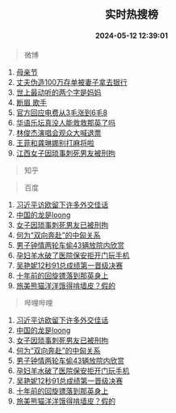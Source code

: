 <div align="center"><h2>实时热搜榜</h2><h4>2024-05-12 12:39:01</h4></div>

> 微博  

1. [母亲节](https://s.weibo.com/weibo?q=%E6%AF%8D%E4%BA%B2%E8%8A%82&t=31&band_rank=1&Refer=top)<br />
2. [丈夫伪造100万存单被妻子拿去银行](https://s.weibo.com/weibo?q=%23%E4%B8%88%E5%A4%AB%E4%BC%AA%E9%80%A0100%E4%B8%87%E5%AD%98%E5%8D%95%E8%A2%AB%E5%A6%BB%E5%AD%90%E6%8B%BF%E5%8E%BB%E9%93%B6%E8%A1%8C%23&t=31&band_rank=2&Refer=top)<br />
3. [世上最动听的两个字是妈妈](https://s.weibo.com/weibo?q=%23%E4%B8%96%E4%B8%8A%E6%9C%80%E5%8A%A8%E5%90%AC%E7%9A%84%E4%B8%A4%E4%B8%AA%E5%AD%97%E6%98%AF%E5%A6%88%E5%A6%88%23&t=31&band_rank=3&Refer=top)<br />
4. [断眉 歌手](https://s.weibo.com/weibo?q=%E6%96%AD%E7%9C%89%20%E6%AD%8C%E6%89%8B&t=31&band_rank=4&Refer=top)<br />
5. [官方回应电费从3毛涨到6毛8](https://s.weibo.com/weibo?q=%23%E5%AE%98%E6%96%B9%E5%9B%9E%E5%BA%94%E7%94%B5%E8%B4%B9%E4%BB%8E3%E6%AF%9B%E6%B6%A8%E5%88%B06%E6%AF%9B8%23&t=31&band_rank=5&Refer=top)<br />
6. [华语乐坛真没人能救救那英了吗](https://s.weibo.com/weibo?q=%23%E5%8D%8E%E8%AF%AD%E4%B9%90%E5%9D%9B%E7%9C%9F%E6%B2%A1%E4%BA%BA%E8%83%BD%E6%95%91%E6%95%91%E9%82%A3%E8%8B%B1%E4%BA%86%E5%90%97%23&t=31&band_rank=6&Refer=top)<br />
7. [林俊杰演唱会观众大喊退票](https://s.weibo.com/weibo?q=%23%E6%9E%97%E4%BF%8A%E6%9D%B0%E6%BC%94%E5%94%B1%E4%BC%9A%E8%A7%82%E4%BC%97%E5%A4%A7%E5%96%8A%E9%80%80%E7%A5%A8%23&t=31&band_rank=7&Refer=top)<br />
8. [王菲和龚琳娜别打麻将啦](https://s.weibo.com/weibo?q=%E7%8E%8B%E8%8F%B2%E5%92%8C%E9%BE%9A%E7%90%B3%E5%A8%9C%E5%88%AB%E6%89%93%E9%BA%BB%E5%B0%86%E5%95%A6&t=31&band_rank=8&Refer=top)<br />
9. [江西女子因琐事刺死男友被刑拘](https://s.weibo.com/weibo?q=%23%E6%B1%9F%E8%A5%BF%E5%A5%B3%E5%AD%90%E5%9B%A0%E7%90%90%E4%BA%8B%E5%88%BA%E6%AD%BB%E7%94%B7%E5%8F%8B%E8%A2%AB%E5%88%91%E6%8B%98%23&t=31&band_rank=9&Refer=top)<br />

> 知乎  


> 百度  

1. [习近平访欧留下许多外交佳话](https://www.baidu.com/s?wd=%E4%B9%A0%E8%BF%91%E5%B9%B3%E8%AE%BF%E6%AC%A7%E7%95%99%E4%B8%8B%E8%AE%B8%E5%A4%9A%E5%A4%96%E4%BA%A4%E4%BD%B3%E8%AF%9D&sa=fyb_news&rsv_dl=fyb_news)<br />
2. [中国的龙是loong](https://www.baidu.com/s?wd=%E4%B8%AD%E5%9B%BD%E7%9A%84%E9%BE%99%E6%98%AFloong&sa=fyb_news&rsv_dl=fyb_news)<br />
3. [女子因琐事刺死男友已被刑拘](https://www.baidu.com/s?wd=%E5%A5%B3%E5%AD%90%E5%9B%A0%E7%90%90%E4%BA%8B%E5%88%BA%E6%AD%BB%E7%94%B7%E5%8F%8B%E5%B7%B2%E8%A2%AB%E5%88%91%E6%8B%98&sa=fyb_news&rsv_dl=fyb_news)<br />
4. [何为“双向奔赴”的中匈关系](https://www.baidu.com/s?wd=%E4%BD%95%E4%B8%BA%E2%80%9C%E5%8F%8C%E5%90%91%E5%A5%94%E8%B5%B4%E2%80%9D%E7%9A%84%E4%B8%AD%E5%8C%88%E5%85%B3%E7%B3%BB&sa=fyb_news&rsv_dl=fyb_news)<br />
5. [男子钟情两轮车偷43辆放院内欣赏](https://www.baidu.com/s?wd=%E7%94%B7%E5%AD%90%E9%92%9F%E6%83%85%E4%B8%A4%E8%BD%AE%E8%BD%A6%E5%81%B743%E8%BE%86%E6%94%BE%E9%99%A2%E5%86%85%E6%AC%A3%E8%B5%8F&sa=fyb_news&rsv_dl=fyb_news)<br />
6. [孕妇羊水破了医院保安拒开门玩手机](https://www.baidu.com/s?wd=%E5%AD%95%E5%A6%87%E7%BE%8A%E6%B0%B4%E7%A0%B4%E4%BA%86%E5%8C%BB%E9%99%A2%E4%BF%9D%E5%AE%89%E6%8B%92%E5%BC%80%E9%97%A8%E7%8E%A9%E6%89%8B%E6%9C%BA&sa=fyb_news&rsv_dl=fyb_news)<br />
7. [吴艳妮12秒91总成绩第一晋级决赛](https://www.baidu.com/s?wd=%E5%90%B4%E8%89%B3%E5%A6%AE12%E7%A7%9291%E6%80%BB%E6%88%90%E7%BB%A9%E7%AC%AC%E4%B8%80%E6%99%8B%E7%BA%A7%E5%86%B3%E8%B5%9B&sa=fyb_news&rsv_dl=fyb_news)<br />
8. [十年前的回旋镖落到那英身上](https://www.baidu.com/s?wd=%E5%8D%81%E5%B9%B4%E5%89%8D%E7%9A%84%E5%9B%9E%E6%97%8B%E9%95%96%E8%90%BD%E5%88%B0%E9%82%A3%E8%8B%B1%E8%BA%AB%E4%B8%8A&sa=fyb_news&rsv_dl=fyb_news)<br />
9. [旅美熊猫洋洋饿得啃墙皮？假的](https://www.baidu.com/s?wd=%E6%97%85%E7%BE%8E%E7%86%8A%E7%8C%AB%E6%B4%8B%E6%B4%8B%E9%A5%BF%E5%BE%97%E5%95%83%E5%A2%99%E7%9A%AE%EF%BC%9F%E5%81%87%E7%9A%84&sa=fyb_news&rsv_dl=fyb_news)<br />

> 哔哩哔哩  

1. [习近平访欧留下许多外交佳话](https://www.baidu.com/s?wd=%E4%B9%A0%E8%BF%91%E5%B9%B3%E8%AE%BF%E6%AC%A7%E7%95%99%E4%B8%8B%E8%AE%B8%E5%A4%9A%E5%A4%96%E4%BA%A4%E4%BD%B3%E8%AF%9D&sa=fyb_news&rsv_dl=fyb_news)<br />
2. [中国的龙是loong](https://www.baidu.com/s?wd=%E4%B8%AD%E5%9B%BD%E7%9A%84%E9%BE%99%E6%98%AFloong&sa=fyb_news&rsv_dl=fyb_news)<br />
3. [女子因琐事刺死男友已被刑拘](https://www.baidu.com/s?wd=%E5%A5%B3%E5%AD%90%E5%9B%A0%E7%90%90%E4%BA%8B%E5%88%BA%E6%AD%BB%E7%94%B7%E5%8F%8B%E5%B7%B2%E8%A2%AB%E5%88%91%E6%8B%98&sa=fyb_news&rsv_dl=fyb_news)<br />
4. [何为“双向奔赴”的中匈关系](https://www.baidu.com/s?wd=%E4%BD%95%E4%B8%BA%E2%80%9C%E5%8F%8C%E5%90%91%E5%A5%94%E8%B5%B4%E2%80%9D%E7%9A%84%E4%B8%AD%E5%8C%88%E5%85%B3%E7%B3%BB&sa=fyb_news&rsv_dl=fyb_news)<br />
5. [男子钟情两轮车偷43辆放院内欣赏](https://www.baidu.com/s?wd=%E7%94%B7%E5%AD%90%E9%92%9F%E6%83%85%E4%B8%A4%E8%BD%AE%E8%BD%A6%E5%81%B743%E8%BE%86%E6%94%BE%E9%99%A2%E5%86%85%E6%AC%A3%E8%B5%8F&sa=fyb_news&rsv_dl=fyb_news)<br />
6. [孕妇羊水破了医院保安拒开门玩手机](https://www.baidu.com/s?wd=%E5%AD%95%E5%A6%87%E7%BE%8A%E6%B0%B4%E7%A0%B4%E4%BA%86%E5%8C%BB%E9%99%A2%E4%BF%9D%E5%AE%89%E6%8B%92%E5%BC%80%E9%97%A8%E7%8E%A9%E6%89%8B%E6%9C%BA&sa=fyb_news&rsv_dl=fyb_news)<br />
7. [吴艳妮12秒91总成绩第一晋级决赛](https://www.baidu.com/s?wd=%E5%90%B4%E8%89%B3%E5%A6%AE12%E7%A7%9291%E6%80%BB%E6%88%90%E7%BB%A9%E7%AC%AC%E4%B8%80%E6%99%8B%E7%BA%A7%E5%86%B3%E8%B5%9B&sa=fyb_news&rsv_dl=fyb_news)<br />
8. [十年前的回旋镖落到那英身上](https://www.baidu.com/s?wd=%E5%8D%81%E5%B9%B4%E5%89%8D%E7%9A%84%E5%9B%9E%E6%97%8B%E9%95%96%E8%90%BD%E5%88%B0%E9%82%A3%E8%8B%B1%E8%BA%AB%E4%B8%8A&sa=fyb_news&rsv_dl=fyb_news)<br />
9. [旅美熊猫洋洋饿得啃墙皮？假的](https://www.baidu.com/s?wd=%E6%97%85%E7%BE%8E%E7%86%8A%E7%8C%AB%E6%B4%8B%E6%B4%8B%E9%A5%BF%E5%BE%97%E5%95%83%E5%A2%99%E7%9A%AE%EF%BC%9F%E5%81%87%E7%9A%84&sa=fyb_news&rsv_dl=fyb_news)<br />
